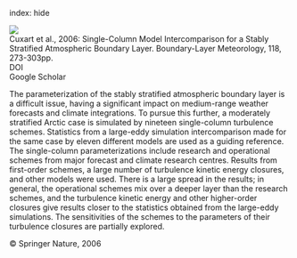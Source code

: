 index: hide

<div class="Citation">
    <div class="Citation-thumb CitationThumb-linked"  data-href="https://doi.org/10.1007/s10546-005-3780-1">
      <img src="https://static.claimspace.cloud/climate-study-static/refs/thumbs/9/Cuxart_et_al_2006-thumb.png" />
    </div>

  <div class="Citation-body">
    <div class="Citation-text">Cuxart et al., 2006: Single-Column Model Intercomparison for a Stably Stratified Atmospheric Boundary Layer. <span class="Article-journal">Boundary-Layer Meteorology, </span><span class="Article-volume">118, </span>273-303pp.</div>
    <div class="Citation-links">
      <div class="CitationLink" data-href="https://doi.org/10.1007/s10546-005-3780-1">
        <div class="CitationLink-icon CitationLink-Doi"></div>
        <div class="CitationLink-text">DOI</div>
      </div>
      <div class="CitationLink" data-href="https://scholar.google.com/scholar?q=10.1007/s10546-005-3780-1">
        <div class="CitationLink-icon CitationLink-Scholar"></div>
        <div class="CitationLink-text">Google Scholar</div>
      </div>
    </div>
  </div>
</div>

The parameterization of the stably stratified atmospheric boundary layer is a difficult issue, having a significant impact on medium-range weather forecasts and climate integrations. To pursue this further, a moderately stratified Arctic case is simulated by nineteen single-column turbulence schemes. Statistics from a large-eddy simulation intercomparison made for the same case by eleven different models are used as a guiding reference. The single-column parameterizations include research and operational schemes from major forecast and climate research centres. Results from first-order schemes, a large number of turbulence kinetic energy closures, and other models were used. There is a large spread in the results; in general, the operational schemes mix over a deeper layer than the research schemes, and the turbulence kinetic energy and other higher-order closures give results closer to the statistics obtained from the large-eddy simulations. The sensitivities of the schemes to the parameters of their turbulence closures are partially explored.

<div class="Citation-copy">
&copy; Springer Nature, 2006
</div>